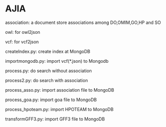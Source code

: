 # AJIA
association: a document store associations among DO,OMIM,GO,HP and SO

owl: for owl2json

vcf: for vcf2json

createIndex.py: create index at MongoDB

importmongodb.py: import vcf(*.json) to Mongodb

process.py: do search without association

process2.py: do search with association

process_asso.py: import association file to MongoDB

process_goa.py: import goa file to MongoDB

process_hpoteam.py: import HPOTEAM to MongoDB

transformGFF3.py: import GFF3 file to MongoDB

